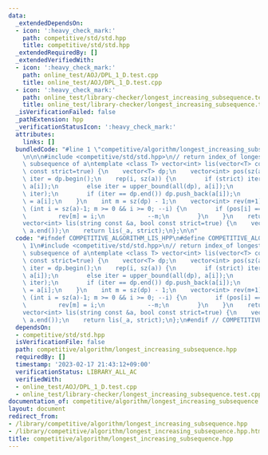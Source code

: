 ```yaml
---
data:
  _extendedDependsOn:
  - icon: ':heavy_check_mark:'
    path: competitive/std/std.hpp
    title: competitive/std/std.hpp
  _extendedRequiredBy: []
  _extendedVerifiedWith:
  - icon: ':heavy_check_mark:'
    path: online_test/AOJ/DPL_1_D.test.cpp
    title: online_test/AOJ/DPL_1_D.test.cpp
  - icon: ':heavy_check_mark:'
    path: online_test/library-checker/longest_increasing_subsequence.test.cpp
    title: online_test/library-checker/longest_increasing_subsequence.test.cpp
  _isVerificationFailed: false
  _pathExtension: hpp
  _verificationStatusIcon: ':heavy_check_mark:'
  attributes:
    links: []
  bundledCode: "#line 1 \"competitive/algorithm/longest_increasing_subsequence.hpp\"\
    \n\n\n#include <competitive/std/std.hpp>\n// return index_of longest increasing\
    \ subsequence of a\ntemplate <class T> vector<int> lis(vector<T> const &a, bool\
    \ const strict=true) {\n    vector<T> dp;\n    vector<int> pos(sz(a));\n    auto\
    \ iter = dp.begin();\n    rep(i, sz(a)) {\n        if (strict) iter = lower_bound(all(dp),\
    \ a[i]);\n        else iter = upper_bound(all(dp), a[i]);\n        pos[i] = distance(dp.begin(),\
    \ iter);\n        if (iter == dp.end()) dp.push_back(a[i]);\n        else *iter\
    \ = a[i];\n    }\n    int m = sz(dp) - 1;\n    vector<int> rev(m+1);\n    for\
    \ (int i = sz(a)-1; m >= 0 && i >= 0; --i) {\n        if (pos[i] == m) {\n   \
    \         rev[m] = i;\n            --m;\n        }\n    }\n    return rev;\n};\n\
    vector<int> lis(string const &a, bool const strict=true) {\n    vector<char> _a(a.begin(),\
    \ a.end());\n    return lis(_a, strict);\n};\n\n"
  code: "#ifndef COMPETITIVE_ALGORITHM_LIS_HPP\n#define COMPETITIVE_ALGORITHM_LIS_HPP\
    \ 1\n#include <competitive/std/std.hpp>\n// return index_of longest increasing\
    \ subsequence of a\ntemplate <class T> vector<int> lis(vector<T> const &a, bool\
    \ const strict=true) {\n    vector<T> dp;\n    vector<int> pos(sz(a));\n    auto\
    \ iter = dp.begin();\n    rep(i, sz(a)) {\n        if (strict) iter = lower_bound(all(dp),\
    \ a[i]);\n        else iter = upper_bound(all(dp), a[i]);\n        pos[i] = distance(dp.begin(),\
    \ iter);\n        if (iter == dp.end()) dp.push_back(a[i]);\n        else *iter\
    \ = a[i];\n    }\n    int m = sz(dp) - 1;\n    vector<int> rev(m+1);\n    for\
    \ (int i = sz(a)-1; m >= 0 && i >= 0; --i) {\n        if (pos[i] == m) {\n   \
    \         rev[m] = i;\n            --m;\n        }\n    }\n    return rev;\n};\n\
    vector<int> lis(string const &a, bool const strict=true) {\n    vector<char> _a(a.begin(),\
    \ a.end());\n    return lis(_a, strict);\n};\n#endif // COMPETITIVE_ALGORITHM_LIS_HPP"
  dependsOn:
  - competitive/std/std.hpp
  isVerificationFile: false
  path: competitive/algorithm/longest_increasing_subsequence.hpp
  requiredBy: []
  timestamp: '2023-02-17 21:43:12+09:00'
  verificationStatus: LIBRARY_ALL_AC
  verifiedWith:
  - online_test/AOJ/DPL_1_D.test.cpp
  - online_test/library-checker/longest_increasing_subsequence.test.cpp
documentation_of: competitive/algorithm/longest_increasing_subsequence.hpp
layout: document
redirect_from:
- /library/competitive/algorithm/longest_increasing_subsequence.hpp
- /library/competitive/algorithm/longest_increasing_subsequence.hpp.html
title: competitive/algorithm/longest_increasing_subsequence.hpp
---
```

